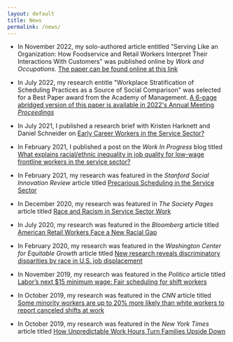 ```yaml
---
layout: default
title: News
permalink: /news/
---
```

* In November 2022, my solo-authored article entitled "Serving Like an Organization: How Foodservice and Retail Workers Interpret Their Interactions With Customers" was published online by _Work and Occupations_.  [The paper can be found online at this link](https://journals.sagepub.com/doi/abs/10.1177/07308884221134582)

* In July 2022, my research entitle "Workplace Stratification of Scheduling Practices as a Source of Social Comparison" was selected for a Best Paper award from the Academy of Management.  [A 6-page abridged version of this paper is available in 2022's Annual Meeting _Proceedings_](https://journals.aom.org/doi/abs/10.5465/AMBPP.2022.54)

* In July 2021, I published a research brief with Kristen Harknett and Daniel Schneider on [Early Career Workers in the Service Sector?](https://shift.hks.harvard.edu/wp-content/uploads/2021/07/Early-Career-Workers-in-Service-Sector-July-2021-1.pdf)

* In February 2021, I published a post on the _Work In Progress_ blog titled [What explains racial/ethnic inequality in job quality for low-wage frontline workers in the service sector?](http://www.wipsociology.org/2021/02/11/what-explains-racial-ethnic-inequality-in-job-quality-for-low-wage-frontline-workers-in-the-service-sector/?utm_source=rss&utm_medium=rss&utm_campaign=what-explains-racial-ethnic-inequality-in-job-quality-for-low-wage-frontline-workers-in-the-service-sector)

* In February 2021, my research was featured in the _Stanford Social Innovation Review_ article titled [Precarious Scheduling in the Service Sector](https://ssir.org/articles/entry/precarious_scheduling_in_the_service_sector)

* In December 2020, my research was featured in _The Society Pages_ article titled [Race and Racism in Service Sector Work](https://thesocietypages.org/discoveries/2020/12/10/race-and-racism-in-service-sector-work/)

* In July 2020, my research was featured in the _Bloomberg_ article titled [American Retail Workers Face a New Racial Gap](https://www.bloomberg.com/news/articles/2020-07-16/american-retail-workers-face-a-new-racial-gap?srnd=premium)

* In February 2020, my research was featured in the _Washington Center for Equitable Growth_ article titled [New research reveals discriminatory disparities by race in U.S. job displacement](https://equitablegrowth.org/new-research-reveals-discriminatory-disparities-by-race-in-u-s-job-displacement/)

* In November 2019, my research was featured in the _Politico_ article titled  [Labor’s next $15 minimum wage: Fair scheduling for shift workers](https://www.politico.com/states/new-jersey/story/2019/11/04/labors-next-15-minimum-wage-fair-scheduling-for-shift-workers-1226196)

* In October 2019, my research was featured in the _CNN_ article titled [Some minority workers are up to 20% more likely than white workers to report canceled shifts at work](https://www.cnn.com/2019/10/17/business/minority-retail-workers-fast-food-hours/index.html?utm_content=2019-10-17T17%3A07%3A49&utm_medium=social&utm_term=link&utm_source=twCNN)

* In October 2019, my research was featured in the _New York Times_ article titled [How Unpredictable Work Hours Turn Families Upside Down](https://www.nytimes.com/2019/10/16/upshot/unpredictable-job-hours.html)
